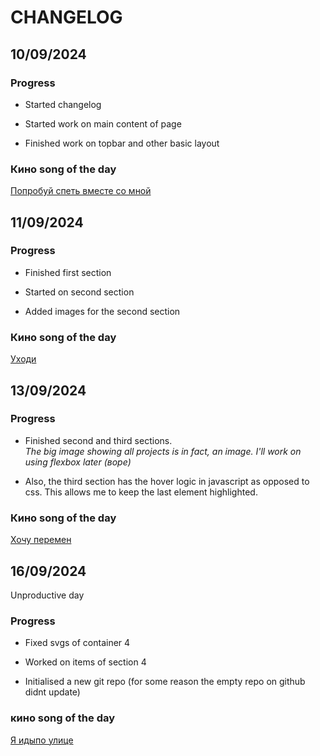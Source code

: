 # CHANGELOG

## 10/09/2024

### Progress

- Started changelog

- Started work on main content of page

- Finished work on topbar and other basic layout

### Кино song of the day

[Попробуй спеть вместе со мной](https://open.spotify.com/track/0ULS6AtzBmgJ3ISmuJtihf?si=1f8588aa53944028)

## 11/09/2024

### Progress

- Finished first section

- Started on second section

- Added images for the second section

### Кино song of the day

[Уходи](https://open.spotify.com/track/1NALVPXjIWtNACKYojhP5z?si=271d5863830b4989)

## 13/09/2024

### Progress

- Finished second and third sections.  
*The big image showing all projects is in fact, an image. I'll work on using flexbox later (воре)*

- Also, the third section has the hover logic in javascript as opposed to css. This allows me to keep the last element highlighted.

### Кино song of the day

[Хочу перемен](https://open.spotify.com/track/3uTMwljOgDz2s6oXrM1BQO?si=c3338afe52a64407)

## 16/09/2024

Unproductive day

### Progress

- Fixed svgs of container 4

- Worked on items of section 4

- Initialised a new git repo (for some reason the empty repo on github didnt update)

### кино song of the day

[Я идыпо улице](https://open.spotify.com/track/6vv7geUObhk2VWcATU3m70?si=bd9bcd066ed347ed)
